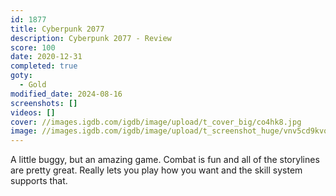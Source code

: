 ```yaml
---
id: 1877
title: Cyberpunk 2077
description: Cyberpunk 2077 - Review
score: 100
date: 2020-12-31
completed: true
goty:
  - Gold
modified_date: 2024-08-16
screenshots: []
videos: []
cover: //images.igdb.com/igdb/image/upload/t_cover_big/co4hk8.jpg
image: //images.igdb.com/igdb/image/upload/t_screenshot_huge/vnv5cd9kvonsjvazpotx.jpg
---
```

A little buggy, but an amazing game. Combat is fun and all of the storylines are pretty great. Really lets you play how you want and the skill system supports that.